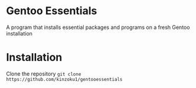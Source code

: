 # Gentoo Essentials
A program that installs essential packages and programs on a fresh Gentoo installation

# Installation
Clone the repository
```git clone https://github.com/kinzoku1/gentooessentials```
